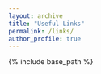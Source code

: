 ```yaml
---
layout: archive
title: "Useful Links"
permalink: /links/
author_profile: true
---
```


{% include base_path %}